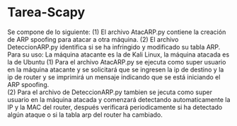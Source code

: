 # Tarea-Scapy
Se compone de lo siguiente:
(1) El archivo AtacARP.py contiene la creación de ARP spoofing para atacar a otra máquina.
(2) El archivo DeteccionARP.py identifica si se ha infringido y modificado su tabla ARP.
Para su uso:
La máquina atacante es la de Kali Linux, la máquina atacada es la de Ubuntu
(1) Para el archivo AtacARP.py se ejecuta como super usuario en la máquina atacante y se solicitará que se ingresen la ip de destino y la ip de router y se imprimirá un mensaje indicando que se está iniciando el ARP spoofing.  	
(2) Para el archivo de DeteccionARP.py tambien se jecuta como super usuario en la máquina atacada y comenzará detectando automaticamente la IP y la MAC del router, después verificará periodicamente si ha detectado algún ataque o si la tabla arp del router ha cambiado.
